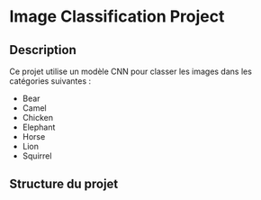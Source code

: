 # Image Classification Project

## Description
Ce projet utilise un modèle CNN pour classer les images dans les catégories suivantes :
- Bear
- Camel
- Chicken
- Elephant
- Horse
- Lion
- Squirrel

## Structure du projet
